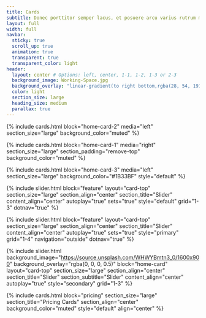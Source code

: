 ```yaml
---
title: Cards
subtitle: Donec porttitor semper lacus, et posuere arcu varius rutrum mollis vestibulum diam ac congue
layout: full
width: full
navbar:
  sticky: true
  scroll_up: true
  animation: true
  transparent: true
  transparent_color: light
header:
  layout: center # Options: left, center, 1-1, 1-2, 1-3 or 2-3
  background_image: Working-Space.jpg
  background_overlay: "linear-gradient(to right bottom,rgba(28, 54, 191, 0.85) 15%,rgba(27, 51, 191, 0.8) 50%,rgba(67, 27, 191, 0.8) 80%)"
  color: light
  section_size: large
  heading_size: medium
  parallax: true
---
```


{% include cards.html 
  block="home-card-2" 
  media="left" 
  section_size="large"
  background_color="muted"
%}

{% include cards.html 
  block="home-card-1" 
  media="right" 
  section_size="large"
  section_padding="remove-top"
  background_color="muted"
%}

{% include cards.html 
  block="home-card-3" 
  media="left" 
  section_size="large"
  background_color="#1B33BF"
  style="default"
%}

{% include slider.html 
  block="feature" 
  layout="card-top" 
  section_size="large"
  section_align="center" 
  section_title="Slider" 
  content_align="center"
  autoplay="true"
  sets="true"
  style="default"
  grid="1-3"
  dotnav="true"
%}

{% include slider.html 
  block="feature" 
  layout="card-top" 
  section_size="large"
  section_align="center" 
  section_title="Slider" 
  content_align="center"
  autoplay="true"
  sets="true"
  style="primary"
  grid="1-4"
  navigation="outside"
  dotnav="true"
%}

{% include slider.html 
  background_image="https://source.unsplash.com/WHWYBmtn3_0/1600x900"
  background_overlay="rgba(0, 0, 0, 0.5)"
  block="home-card" 
  layout="card-top" 
  section_size="large"
  section_align="center" 
  section_title="Slider" 
  section_subtitle="Slider" 
  content_align="center"
  autoplay="true"
  style="secondary"
  grid="1-3"
%}

{% include cards.html 
  block="pricing" 
  section_size="large"
  section_title="Pricing Cards" 
  section_align="center"
  background_color="muted" 
  style="default"
  align="center"
%}